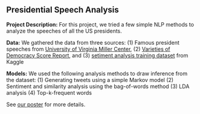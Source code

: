 ## Presidential Speech Analysis

**Project Description:** For this project, we tried a few simple NLP methods to analyze the speeches of all the US presidents.

**Data:** We gathered the data from three sources: (1) Famous president speeches from [University of Virginia Miller Center](https://millercenter.org/), 
(2) [Varieties of Democracy Score Report](https://kellogg.nd.edu/research/major-research-initiatives/varieties-democracy-project),
and (3) [setiment analysis training dataset](https://www.kaggle.com/bittlingmayer/amazonreviews) from Kaggle 

**Models:** We used the following analysis methods to draw inference from the dataset:
(1) Generating tweets using a simple Markov model
(2) Sentiment and similarity analysis using the bag-of-words method
(3) LDA analysis
(4) Top-k-frequent words

See [our poster](https://github.com/keertanavc/Papers-and-Posters/blob/master/Poster_Capp30122_Final_exportpdf.pdf) for more details.
